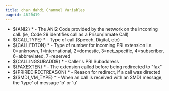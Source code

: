 ```yaml
---
title: chan_dahdi Channel Variables
pageid: 4620419
---
```


* ${ANI2} \* - The ANI2 Code provided by the network on the incoming call. (ie, Code 29 identifies call as a Prison/Inmate Call)
* ${CALLTYPE} \* - Type of call (Speech, Digital, etc)
* ${CALLEDTON} \* - Type of number for incoming PRI extension i.e. 0=unknown, 1=international, 2=domestic, 3=net_specific, 4=subscriber, 6=abbreviated, 7=reserved
* ${CALLINGSUBADDR} \* - Caller's PRI Subaddress
* ${FAXEXTEN} \* - The extension called before being redirected to "fax"
* ${PRIREDIRECTREASON} \* - Reason for redirect, if a call was directed
* ${SMDI_VM_TYPE} \* - When an call is received with an SMDI message, the 'type' of message 'b' or 'u'



